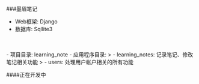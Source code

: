###墨眉笔记
<br>
- Web框架: Django
- 数据库: Sqllite3
<br>
<br>
- 项目目录: learning_note
- 应用程序目录: 
> - learning_notes: 记录笔记、修改笔记相关功能
> - users: 处理用户帐户相关的所有功能

####正在开发中
